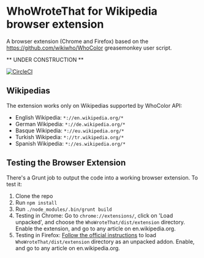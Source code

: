 # WhoWroteThat for Wikipedia browser extension

A browser extension (Chrome and Firefox) based on the https://github.com/wikiwho/WhoColor greasemonkey user script.

** UNDER CONSTRUCTION **

[![CircleCI](https://circleci.com/gh/wikimedia/WhoWroteThat.svg?style=svg)](https://circleci.com/gh/wikimedia/WhoWroteThat)

## Wikipedias
The extension works only on Wikipedias supported by WhoColor API:
* English Wikipedia: `*://en.wikipedia.org/*`
* German Wikipedia: `*://de.wikipedia.org/*`
* Basque Wikipedia: `*://eu.wikipedia.org/*`
* Turkish Wikipedia: `*://tr.wikipedia.org/*`
* Spanish Wikipedia: `*://es.wikipedia.org/*`

## Testing the Browser Extension
There's a Grunt job to output the code into a working browser extension. To test it:

1. Clone the repo
2. Run `npm install`
3. Run `./node_modules/.bin/grunt build`
4. Testing in Chrome: Go to `chrome://extensions/`, click on 'Load unpacked', and choose the `WhoWroteThat/dist/extension` directory. Enable the extension, and go to any article on en.wikipedia.org.
5. Testing in Firefox: [Follow the official instructions](https://developer.mozilla.org/en-US/docs/Mozilla/Add-ons/WebExtensions/Temporary_Installation_in_Firefox) to load `WhoWroteThat/dist/extension` directory as an unpacked addon. Enable, and go to any article on en.wikipedia.org.
